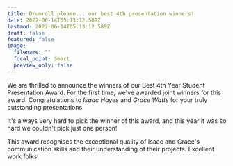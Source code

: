 ```yaml
---
title: Drumroll please... our best 4th presentation winners!
date: 2022-06-14T05:13:12.589Z
lastmod: 2022-06-14T05:13:12.589Z
draft: false
featured: false
image:
  filename: ""
  focal_point: Smart
  preview_only: false
---
```

We are thrilled to announce the winners of our Best 4th Year Student Presentation Award. For the first time, we've awarded joint winners for this award. Congratulations to *Isaac Hayes* and *Grace Watts* for your truly outstanding presentations. 

It's always very hard to pick the winner of this award, and this year it was so hard we couldn't pick just one person!

This award recognises the exceptional quality of Isaac and Grace's communication skills and their understanding of their projects. Excellent work folks!

